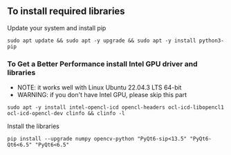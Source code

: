 ## To install required libraries

Update your system and install pip
```
sudo apt update && sudo apt -y upgrade && sudo apt -y install python3-pip
```

### To Get a Better Performance install Intel GPU driver and libraries
* NOTE: it works well with Linux Ubuntu 22.04.3 LTS 64-bit
* WARNING: if you don't have Intel GPU, please skip this part
```
sudo apt -y install intel-opencl-icd opencl-headers ocl-icd-libopencl1 ocl-icd-opencl-dev clinfo && clinfo -l
```

Install the libraries
```
pip install --upgrade numpy opencv-python "PyQt6-sip<13.5" "PyQt6-Qt6<6.5" "PyQt6<6.5"
```
